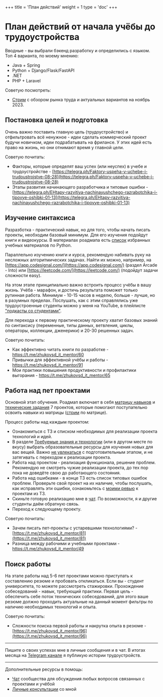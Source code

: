 +++
title = 'План действий'
weight = 1
type = 'doc'
+++

# План действий от начала учёбы до трудоустройства

Вводные - вы выбрали бэкенд разработку и определились с языком. Топ 4 варианта, по моему мнению:
- Java + Spring
- Python + Django/Flask/FastAPI
- .NET
- PHP + Laravel

Советую посмотреть:
- [Стрим](https://www.youtube.com/watch?v=Y1SmjcSGQjQ) с обзором рынка труда и актуальных вариантов на ноябрь 2023.

## Постановка целей и подготовка

Очень важно поставить главную цель (трудоустройство) и отфильтровать всё ненужное - идеи сделать коммерческий проект будучи новичком, идеи подрабатывать на фрилансе. У этих идей есть право на жизнь, но они отнимают время у главной цели.

Советую почитать:
- Факторы, которые определят ваш успех (или неуспех) в учебе и трудоустройстве - [https://telegra.ph/Faktory-uspeha-v-uchebe-i-trudoustrojstve-08-28](https://telegra.ph/Faktory-uspeha-v-uchebe-i-trudoustrojstve-08-28)
- Этапы развития начинающего разработчика и типовые ошибки - [https://telegra.ph/EHtapy-razvitiya-nachinayushchego-razrabotchika-i-tipovye-oshibki-01-13](https://telegra.ph/EHtapy-razvitiya-nachinayushchego-razrabotchika-i-tipovye-oshibki-01-13)

## Изучение синтаксиса

Разразботка - практический навык, но для того, чтобы начать писать проекты, необходим базовый минимум. Для его изучения подойдут книги и видеокурсы. В материалах роадмапа есть [список](./technologies/python.md.md#избранные-курсы-и-учебные-ресурсы) избранных учебных материалов по Python.

Параллельно изучению книги и курса, рекомендую набивать руку на несложных алгоритмических задачах. Найти их можно, например, на [https://app.codesignal.com/](https://app.codesignal.com/) (раздел Arcade - Into) или [https://leetcode.com/](https://leetcode.com/) (подойдут задачи сложности easy).

На этом этапе принципиально важно встроить процесс учёбы в вашу жизнь. Учёба - марафон, и достичь результата поможет только рутинная работа. Минимум - 10-15 часов в неделю, больше - лучше, но в разумных пределах. Послушать, как с этим справлялись уже трудоустроенные студенты можно у меня на YouTube, в плейлисте ["подкасты со студентами"](https://www.youtube.com/playlist?list=PLOVOZrcS3XMbjLwcF9uxbjsdHuMqbvPdp).

Для перехода к первому практическому проекту хватит базовых знаний по синтаксису (переменные, типы данных, ветвления, циклы, операторы, коллекции, дженерики) и 20-30 решенных задач.

Советую почитать:
- Как эффективно читать книги по разработке - https://t.me/zhukovsd_it_mentor/60
- Привычки для эффективной учёбы и работы - https://t.me/zhukovsd_it_mentor/91
- Мои практики повышения продуктивности и профилактики выгорания - https://t.me/zhukovsd_it_mentor/65

## Работа над пет проектами

Основной этап обучения. Роадмап включает в себя [матрицу навыков](./_index.md#схема-навыков) и [технические задания](./_index.md#проекты-с-техзаданиями) 7 проектов, которые помогают поступательно освоить навыки из матрицы ([стрим](https://www.youtube.com/watch?v=4B21MDbtbWE) по матрице).

Процесс работы над каждым проектом:
- Ознакомиться с ТЗ и списком необходимых для реализации проекта технологий и идей.
- В разделе [Требуемые знания и технологии](./_index.md#требуемые-знания-и-технологии) (или в другом месте по вкусу) выбрать образовательные ресурсы для изучения новых для вас вещей. Важно [не увлекаться](https://t.me/zhukovsd_it_mentor/92) с подготовительным этапом, и не затягивать с переходом к реализации проекта.
- Работа над проектом - реализация функционала, решение проблем. Рекомендую не смотреть чужие реализации проекта, до тех пор пока не доведёте свою до работающего состояния.
- Работа над ошибками - в конце ТЗ есть список типовых ошибок проблем. Проверьте свой проект на их наличие, чтобы послушать, как исправлять эти ошибки, ознакомьтесь с [моими ревью](./finished-projects/_index.md) к проектам из ТЗ.
- Скиньте готовую реализацию мне в [чат](https://t.me/zhukovsd_it_chat). По возможности, я и другие студенты даём обратную связь.
- Переход к следующему проекту.

Советую почитать:
- Зачем писать пет-проекты с устаревшими технологиями? - [https://t.me/zhukovsd_it_mentor/81](https://t.me/zhukovsd_it_mentor/81)
- Разница между рабочими и учебными проектами - https://t.me/zhukovsd_it_mentor/49

## Поиск работы

На этапе работы над 5-6 пет проектами можно приступать к составлению резюме и пробовать откликаться. Если вы - студент университета, то можете рассмотреть стажировки. Прохождение собеседований - навык, требующий практики. Первая цель - обеспечить себе поток технических собеседований, для этого ваше резюме должно проходить актуальные на данный момент фильтры по наличию необходимых технологий и опыта.

Советую почитать:
- Сложности поиска первой работы и накрутка опыта в резюме - [https://t.me/zhukovsd_it_mentor/96](https://t.me/zhukovsd_it_mentor/96)

---

Пишите о своих успехах мне в личные сообщения и в чат. В итогах месяца на [Telegram канале](https://t.me/zhukovsd_it_mentor) я публикую истории трудоустройств.

---

Дополнительные ресурсы в помощь:
- [Чат](https://t.me/zhukovsd_it_chat) сообщества для обсуждения любых вопросов связанных с проектами и учёбой
- [Личные консультации](https://t.me/zhukovsd_it_mentor/98) со мной
